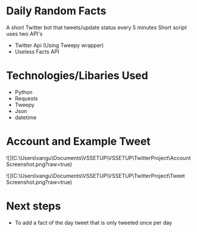 # Daily Random Facts 

A short Twitter bot that tweets/update status every 5 minutes
Short script uses two API's

- Twitter Api (Using Tweepy wrapper)
- Useless Facts API 

# Technologies/Libaries Used

- Python
- Requests
- Tweepy
- Json
- datetime


# Account and Example Tweet

![](C:\Users\vangu\Documents\VSSETUP\VSSETUP\TwitterProject\Account Screenshot.png?raw=true)

![](C:\Users\vangu\Documents\VSSETUP\VSSETUP\TwitterProject\Tweet Screenshot.png?raw=true)




# Next steps

- To add a fact of the day tweet that is only tweeted once per day